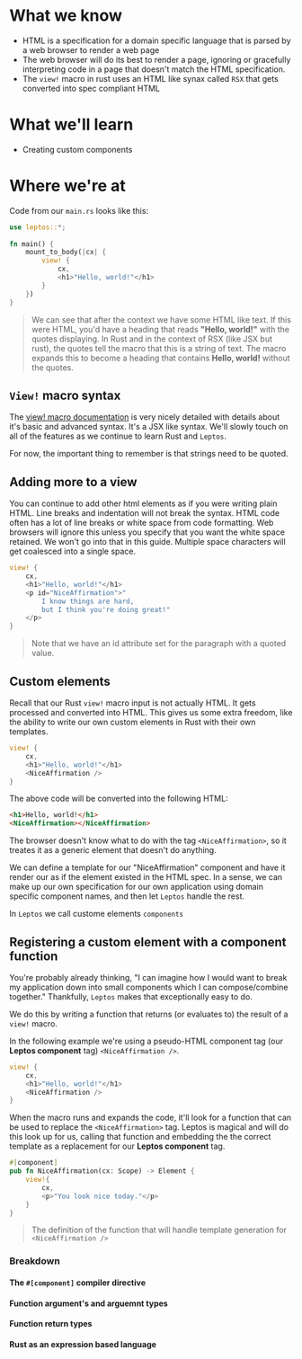 # What we know
- HTML is a specification for a domain specific language that is parsed by a web browser to render a web page
- The web browser will do its best to render a page, ignoring or gracefully interpreting code in a page that doesn't match the HTML specification.
- The `view!` macro in rust uses an HTML like synax called `RSX` that gets converted into spec compliant HTML

# What we'll learn
- Creating custom components

# Where we're at
Code from our `main.rs` looks like this:

```rust
use leptos::*;  
  
fn main() {  
    mount_to_body(|cx| {  
        view! {  
            cx,  
            <h1>"Hello, world!"</h1>  
        }  
    })  
}
```
> We can see that after the context we have some HTML like text. If this were HTML, you'd have a heading that reads **"Hello, world!"** with the quotes displaying. In Rust and in the context of RSX (like JSX but rust), the quotes tell the macro that this is a string of text. The macro expands this to become a heading that contains **Hello, world!** without the quotes.

## `View!` macro syntax
The [view! macro documentation](https://docs.rs/leptos/latest/leptos/macro.view.html) is very nicely detailed with details about it's basic and advanced syntax. It's a JSX like syntax. We'll slowly touch on all of the features as we continue to learn Rust and `Leptos`.

For now, the important thing to remember is that strings need to be quoted.

## Adding more to a view
You can continue to add other html elements as if you were writing plain HTML. Line breaks and indentation will not break the syntax. HTML code often has a lot of line breaks or white space from code formatting. Web browsers will ignore this unless you specify that you want the white space retained. We won't go into that in this guide. Multiple space characters will get coalesced into a single space.

```rust
view! {  
	cx,  
	<h1>"Hello, world!"</h1>
	<p id="NiceAffirmation">"
		I know things are hard, 
		but I think you're doing great!"
	</p>
}  
```
> Note that we have an id attribute set for the paragraph with a quoted value.

## Custom elements
Recall that our Rust `view!` macro input is not actually HTML. It gets processed and converted into HTML. This gives us some extra freedom, like the ability to write our own custom elements in Rust with their own templates.

```rust
view! {  
	cx,  
	<h1>"Hello, world!"</h1>
	<NiceAffirmation />
}  
```

The above code will be converted into the following HTML:

```html
<h1>Hello, world!</h1>
<NiceAffirmation></NiceAffirmation>
```

The browser doesn't know what to do with the tag `<NiceAffirmation>`, so it treates it as a generic element that doesn't do anything.

We can define a template for our "NiceAffirmation" component and have it render our as if the element existed in the HTML spec. In a sense, we can make up our own specification for our own application using domain specific component names, and then let `Leptos` handle the rest.

In `Leptos` we call custome elements `components`

## Registering a custom element with a component function

You're probably already thinking, "I can imagine how I would want to break my application down into small components which I can compose/combine together." Thankfully, `Leptos` makes that exceptionally easy to do.

We do this by writing a function that returns (or evaluates to) the result of a `view!` macro.

In the following example we're using a pseudo-HTML component tag (our **Leptos component** tag) `<NiceAffirmation />`. 
```rust
view! {  
	cx,  
	<h1>"Hello, world!"</h1>
	<NiceAffirmation />
}  
```

When the macro runs and expands the code, it'll look for a function that can be used to replace the `<NiceAffirmation>` tag. Leptos is magical and will do this look up for us, calling that function and embedding the the correct template as a replacement for our **Leptos component** tag.

```rust
#[component]  
pub fn NiceAffirmation(cx: Scope) -> Element {  
    view!{  
        cx,  
        <p>"You look nice today."</p>  
    }  
}
```
> The definition of the function that will handle template generation for `<NiceAffirmation />`

### Breakdown
#### The `#[component]` compiler directive

#### Function argument's and arguemnt types

#### Function return types

#### Rust as an expression based language